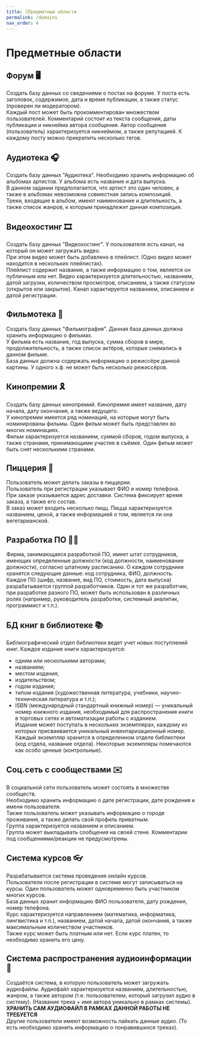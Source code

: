 ```yaml
---
title: 🗄️Предметные области
permalink: /domains
nav_order: 4
---
```


# Предметные области

## Форум 🖥️
Создать базу данных со сведениями о постах на форуме. У поста есть заголовок, содержимое, дата и время публикации, а также статус (проверен ли модератором). <br>
Каждый пост может быть прокомментирован множеством пользователей. Комментарий состоит из текста сообщения, даты публикации и никнейма автора сообщения. 
Автор сообщения (пользователь) характеризуется никнеймом, а также репутацией.
К каждому посту можно прикрепить несколько тегов.

## Аудиотека 🎧
Создать базу данных "Аудиотека".
Необходимо хранить информацию об альбомах артистов. У альбома есть название и дата выпуска. <br>
В данном задании предполагается, что артист это один человек, а также в альбомах невозможна совместная запись композиций. <br>
Треки, входящие в альбом, имеют наименование и длительность, а также список жанров, к которым принадлежит данная композиция.

## Видеохостинг 🎞️
Создать базу данных "Видеохостинг".
У пользователя есть канал, на который он может загружать видео. <br>
При этом видео может быть добавлено в плейлист. (Одно видео может находится в нескольких плейлистах). <br>
Плейлист содержит название, а также информацию о том, является он публичным или нет.
Видео характеризуется длительностью, названием, датой загрузки, количеством просмотров, описанием, а также статусом (открытое или закрытое). 
Канал характируется названием, описанием и датой регистрации.

## Фильмотека 🍿
Создать базу данных "Фильмография".
Данная база данных должна хранить информацию о фильмах. <br>
У фильма есть название, год выпуска, сумма сборов в мире, продолжительность, а также список актёров, которые снимались в данном фильме. <br>
База данных должна содержать информацию о режиссёре данной картины. У одного х.ф. не может быть несколько режиссёров.

## Кинопремии 🎗️
Создать базу данных кинопремий.
Кинопремия имеет название, дату начала, дату окончания, а также ведущего. <br>
У кинопремии имеется ряд номинаций, на которые могут быть номинированы фильмы. Один фильм может быть представлен во многих номинациях. <br>
Фильм характеризуется названием, суммой сборов, годом выпуска, а также странами, принимающими участие в съёмке. Один фильм может быть снят несколькими странами.

## Пиццерия 🍕
Пользователь может делать заказы в пиццерии. <br>
Пользователь при регистрации указывает ФИО и номер телефона. <br>
При заказе указывается адрес доставки. Система фиксирует время заказа, а также его состав. <br>
В заказ может входить несколько пицц.
Пицца характеризуется названием, ценой, а также информацией о том, является ли она вегетарианской.

## Разработка ПО 🧑‍💻
Фирма, занимающаяся разработкой ПО, имеет штат сотрудников, имеющих определенные должности (код должности, наименование должности), согласно штатному расписанию. О каждом сотруднике хранятся следующие данные: код сотрудника, ФИО, должность. <br>
Каждое ПО (шифр, название, вид ПО, стоимость, дата выпуска) разрабатывается группой разработчиков. Один и тот же разработчик, при разработке разного ПО, может быть использован в различных ролях (например, руководитель разработки, системный аналитик, программист и т.п.).

## БД книг в библиотеке 📚
Библиографический отдел библиотеки ведет  учет новых поступлений книг. Каждое издание книги характеризуется:
- одним или несколькими авторами;
- названием;
- местом издания;
- издательством;
- годом издания;
- типом издания (художественная литература, учебники, научно-техническая литература и т.п.);
- ISBN (международный стандартный книжный номер) — уникальный номер книжного издания, необходимый для распространения книги в торговых сетях и автоматизации работы с изданием. <br>
Издание может поступать в нескольких экземплярах, каждому из которых присваивается уникальный инвентаризационный номер. <br>
Каждый экземпляр хранится в определенном отделе библиотеки (код отдела, название отдела). Некоторые экземпляры помечаются как особо ценные (контрольные).

## Соц.сеть с сообществами ✉️
В социальной сети пользователь может состоять в множестве сообществ. <br>
Необходимо хранить информацию о дате регистрации, дате рождения и имени пользователя. <br>
Также пользователь может указывать информацию о городе проживания, а также делать свой профиль приватным. <br>
Группа характеризуется названием и описанием. <br>
Группа может выкладывать сообщения на своей стене. Комментарии под сообщениями/реакции не предусмотрены. <br>

## Система курсов 👓
Разрабатывается система проведения онлайн курсов. <br>
Пользователи после регистрации в системе могут записываться на курсы. Один пользователь может одновременно быть участником многих курсов. <br>
База данных хранит информацию ФИО пользователя, дату рождения, номер телефона. <br>
Курс характеризуется направлением (математика, информатика, лингвистика и т.п.), названием, датой начала, датой окончания, а также максимальным количеством участников. <br>
Также курс может быть платным или нет. Если курс платен, то необходимо хранить его цену.

## Система распространения аудиоинформации 🎸
Создаётся система, в которую пользователь может загружать аудиофайлы. Аудиофайл характеризуется названием, длительностью, жанром, а также автором (т.е. пользователем, который загрузил аудио в систему). (Название трека + имя автора уникально в рамках системы). <br>
**ХРАНИТЬ САМ АУДИОФАЙЛ В РАМКАХ ДАННОЙ РАБОТЫ НЕ ТРЕБУЕТСЯ** <br>
Другие пользователи имеют возможность лайкать данные аудио. (То есть необходимо хранить информацию о понравившихся треках).
